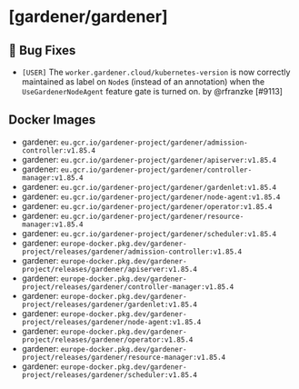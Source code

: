 # [gardener/gardener]

## 🐛 Bug Fixes

- `[USER]` The `worker.gardener.cloud/kubernetes-version` is now correctly maintained as label on `Node`s (instead of an annotation) when the `UseGardenerNodeAgent` feature gate is turned on. by @rfranzke [#9113]

## Docker Images
- gardener: `eu.gcr.io/gardener-project/gardener/admission-controller:v1.85.4`
- gardener: `eu.gcr.io/gardener-project/gardener/apiserver:v1.85.4`
- gardener: `eu.gcr.io/gardener-project/gardener/controller-manager:v1.85.4`
- gardener: `eu.gcr.io/gardener-project/gardener/gardenlet:v1.85.4`
- gardener: `eu.gcr.io/gardener-project/gardener/node-agent:v1.85.4`
- gardener: `eu.gcr.io/gardener-project/gardener/operator:v1.85.4`
- gardener: `eu.gcr.io/gardener-project/gardener/resource-manager:v1.85.4`
- gardener: `eu.gcr.io/gardener-project/gardener/scheduler:v1.85.4`
- gardener: `europe-docker.pkg.dev/gardener-project/releases/gardener/admission-controller:v1.85.4`
- gardener: `europe-docker.pkg.dev/gardener-project/releases/gardener/apiserver:v1.85.4`
- gardener: `europe-docker.pkg.dev/gardener-project/releases/gardener/controller-manager:v1.85.4`
- gardener: `europe-docker.pkg.dev/gardener-project/releases/gardener/gardenlet:v1.85.4`
- gardener: `europe-docker.pkg.dev/gardener-project/releases/gardener/node-agent:v1.85.4`
- gardener: `europe-docker.pkg.dev/gardener-project/releases/gardener/operator:v1.85.4`
- gardener: `europe-docker.pkg.dev/gardener-project/releases/gardener/resource-manager:v1.85.4`
- gardener: `europe-docker.pkg.dev/gardener-project/releases/gardener/scheduler:v1.85.4`
